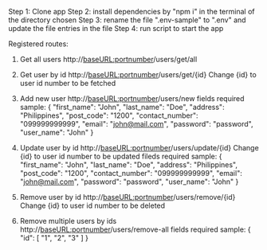 Step 1: Clone app
Step 2: install dependencies by "npm i" in the terminal of the directory chosen
Step 3: rename the file ".env-sample" to ".env" and update the file entries in the file
Step 4: run script to start the app


Registered routes:
1. Get all users
http://<baseURL:portnumber>/users/get/all

2. Get user by id
http://<baseURL:portnumber>/users/get/{id}
Change {id} to user id number to be fetched

3. Add new user
http://<baseURL:portnumber>/users/new
fields required sample:
{
    "first_name": "John",
    "last_name": "Doe",
    "address": "Philippines",
    "post_code": "1200",
    "contact_number": "099999999999",
    "email": "john@mail.com",
    "password": "password",
    "user_name": "John"
}

4. Update user by id
http://<baseURL:portnumber>/users/update/{id}
Change {id} to user id number to be updated
fileds required sample:
{
    "first_name": "John",
    "last_name": "Doe",
    "address": "Philippines",
    "post_code": "1200",
    "contact_number": "099999999999",
    "email": "john@mail.com",
    "password": "password",
    "user_name": "John"
}

5. Remove user by id
http://<baseURL:portnumber>/users/remove/{id}
Change {id} to user id number to be deleted

6. Remove multiple users by ids
http://<baseURL:portnumber>/users/remove-all
fields required sample:
{
    "id": [
        "1",
        "2",
        "3"
    ]
}


